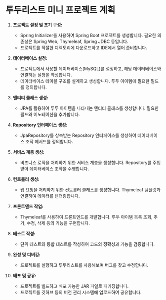 # 투두리스트 미니 프로젝트 계획

1. **프로젝트 설정 및 초기 구성:**
    - Spring Initializer를 사용하여 Spring Boot 프로젝트를 생성합니다. 필요한 의존성은 Spring Web, Thymeleaf, Spring JDBC 등입니다.
    - 프로젝트를 적절한 디렉토리에 다운로드하고 IDE에서 열어 준비합니다.

2. **데이터베이스 설정:**
    - 프로젝트에서 사용할 데이터베이스(MySQL)를 설정하고, 해당 데이터베이스와 연결하는 설정을 작성합니다.
    - 데이터베이스 테이블 구조를 설계하고 생성합니다. 투두 아이템에 필요한 필드를 정의합니다.

3. **엔티티 클래스 생성:**
    - JPA를 활용하여 투두 아이템을 나타내는 엔티티 클래스를 생성합니다. 필요한 필드와 어노테이션을 추가합니다.

4. **Repository 인터페이스 생성:**
    - JpaRepository를 상속받는 Repository 인터페이스를 생성하여 데이터베이스 조작 메서드를 정의합니다.

5. **서비스 계층 생성:**
    - 비즈니스 로직을 처리하기 위한 서비스 계층을 생성합니다. Repository를 주입받아 데이터베이스 조작을 수행합니다.

6. **컨트롤러 생성:**
    - 웹 요청을 처리하기 위한 컨트롤러 클래스를 생성합니다. Thymeleaf 템플릿과 연결하여 데이터를 렌더링합니다.

7. **프론트엔드 작업:**
    - Thymeleaf를 사용하여 프론트엔드를 개발합니다. 투두 아이템 목록 조회, 추가, 수정, 삭제 등의 기능을 구현합니다.

8. **테스트 작성:**
    - 단위 테스트와 통합 테스트를 작성하여 코드의 정확성과 기능을 검증합니다.

9. **완성 및 디버깅:**
    - 프로젝트를 실행하고 투두리스트를 사용해보며 버그를 찾고 수정합니다.

10. **배포 및 공유:**
    - 프로젝트를 빌드하고 배포 가능한 JAR 파일로 패키징합니다.
    - 프로젝트를 깃허브 등의 버전 관리 시스템에 업로드하여 공유합니다.
